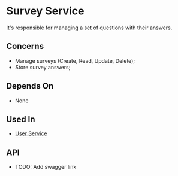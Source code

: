# Survey Service

It's responsible for managing a set of questions with their answers.

## Concerns

* Manage surveys (Create, Read, Update, Delete);
* Store survey answers;

## Depends On
* None

## Used In

* [User Service](https://github.com/betinnapp/user-service)

## API
* TODO: Add swagger link
